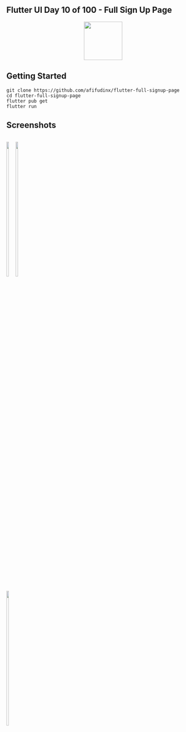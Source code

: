 ## Flutter UI Day 10 of 100 - Full Sign Up Page
<p align="center">
  <img src="https://avatars.githubusercontent.com/u/94339143?v=4" width=100/>
</p>

## Getting Started

```
git clone https://github.com/afifudinx/flutter-full-signup-page
cd flutter-full-signup-page
flutter pub get
flutter run
```

## Screenshots
<p style="float: left;">
  <img src="https://github.com/afifudinx/Flutter-Example/Old/flutter-full-signup-page/blob/main/screenshots/1.png" width="30%"/>
  <img src="https://github.com/afifudinx/Flutter-Example/Old/flutter-full-signup-page/blob/main/screenshots/2.png" width="30%"/>
  <img src="https://github.com/afifudinx/Flutter-Example/Old/flutter-full-signup-page/blob/main/screenshots/3.png" width="30%"/>
</p>

